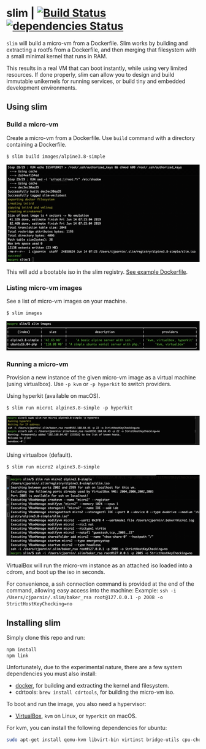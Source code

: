 # slim | [![Build Status](https://travis-ci.org/ottomatica/slim.svg?branch=master)](https://travis-ci.org/ottomatica/slim) [![dependencies Status](https://david-dm.org/ottomatica/slim/status.svg)](https://david-dm.org/ottomatica/slim)

`slim` will build a micro-vm from a Dockerfile. Slim works by building and extracting a rootfs from a Dockerfile, and then merging that filesystem with a small minimal kernel that runs in RAM.

This results in a real VM that can boot instantly, while using very limited resources. If done properly, slim can allow you to design and build immutable unikernels for running services, or build tiny and embedded development environments.

## Using slim


### Build a micro-vm

Create a micro-vm from a Dockerfile. Use `build` command with a directory containing a Dockerfile.

```
$ slim build images/alpine3.8-simple
```

![build](doc/img/build.png)

This will add a bootable iso in the slim registry. [See example Dockerfile](https://github.com/ottomatica/slim/tree/master/images/alpine3.8-simple).


### Listing micro-vm images

See a list of micro-vm images on your machine.

```
$ slim images
```

![images command](doc/img/images.png)

### Running a micro-vm

Provision a new instance of the given micro-vm image as a virtual machine (using virtualbox). Use `-p kvm` or `-p hyperkit` to switch providers.

Using hyperkit (available on macOS).

```
$ slim run micro1 alpine3.8-simple -p hyperkit
```

![nanobox](doc/img/nanobox.png)

Using virtualbox (default).

```
$ slim run micro2 alpine3.8-simple
```

![nanobox](doc/img/run-vbox.png)

VirtualBox will run the micro-vm instance as an attached iso loaded into a cdrom, and boot up the iso in seconds.

For convenience, a ssh connection command is provided at the end of the command, allowing easy access into the machine:
Example: `ssh -i /Users/cjparnin/.slim/baker_rsa root@127.0.0.1 -p 2008 -o StrictHostKeyChecking=no`

## Installing slim

Simply clone this repo and run:

```
npm install
npm link
```

Unfortunately, due to the experimental nature, there are a few system dependencies you must also install:

* [docker](https://docs.docker.com/install/), for building and extracting the kernel and filesystem.
* cdrtools: `brew install cdrtools`, for building the micro-vm iso.

To boot and run the image, you also need a hypervisor:
* [VirtualBox](https://www.virtualbox.org/wiki/Downloads), `kvm` on Linux, or `hyperkit` on macOS.

For kvm, you can install the following dependencies for ubuntu:

```bash
sudo apt-get install qemu-kvm libvirt-bin virtinst bridge-utils cpu-checker mkisofs
```
